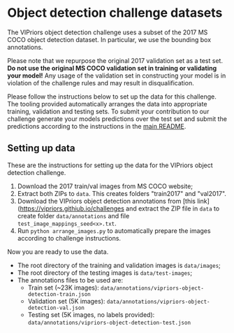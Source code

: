 # Object detection challenge datasets

The VIPriors object detection challenge uses a subset of the 2017 MS COCO object detection dataset. In particular, we use the bounding box annotations.

Please note that we repurpose the original 2017 validation set as a test set. **Do not use the original MS COCO validation set in training or validating your model!** Any usage of the validation set in constructing your model is in violation of the challenge rules and may result in disqualification.

Please follow the instructions below to set up the data for this challenge. The tooling provided automatically arranges the data into appropriate training, validation and testing sets. To submit your contribution to our challenge generate your models predictions over the test set and submit the predictions according to the instructions in the [main README](../README.md).

## Setting up data

These are the instructions for setting up the data for the VIPriors object detection challenge.

1. Download the 2017 train/val images from MS COCO website;
2. Extract both ZIPs to `data`. This creates folders "train2017" and "val2017".
3. Download the VIPriors object detection annotations from [this link](https://vipriors.githiub.io/challenges and extract the ZIP file in `data` to create folder `data/annotations` and file `test_image_mappings_seed<x>.txt`.
4. Run `python arrange_images.py` to automatically prepare the images according to challenge instructions.

Now you are ready to use the data.

- The root directory of the training and validation images is `data/images`;
- The root directory of the testing images is `data/test-images`;
- The annotations files to be used are:
  - Train set (~23K images): `data/annotations/vipriors-object-detection-train.json`
  - Validation set (5K images): `data/annotations/vipriors-object-detection-val.json`
  - Testing set (5K images, no labels provided): `data/annotations/vipriors-object-detection-test.json`
